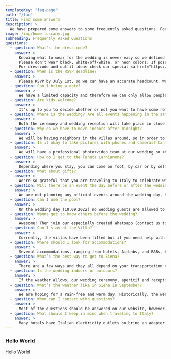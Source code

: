 ```yaml
---
templateKey: "faq-page"
path: "/faq"
title: Find some answers
description: >
  We have prepared some answers to some frequently asked questions. Feel free to browse through them, if there's still something unclear, feel free to use the contact form.
image: /img/home-tuscany.jpg
subheading: Frequently Asked Questions
questions:
  - question: What's the dress code?
    answer: >
      Knowing what to wear for the wedding is never easy so we defined the wedding dress code as Garden Party - think of something that is pretty but not too formal and at the same time location and event appropriate. Please don't wear jeans or shorts and a t-shirt. The weather should be warm, so light and flowy summer dresses or jumpsuits for women, and light coloured or mixed colour suits for men should be a perfect choice.<br><br>
      Please don’t wear black, white/off-white, or neon colors. If possible go for something inspired by Tuscan landscape or earthy colors (click for inspiration here). Also, bring something to put on in the evening as it might get chilly. Some terrain is uneven, so girls opt for block heels, wedges, sandals or flats, and guys, if you want, feel free to swap your formal dress shoes for loafers if that’s more comfortable. 😄 <br><br>
      For dresscode and outfit ideas check our special <a href="https://pin.it/1mYdkGt" target="_blank"> Pinterest Board</a> 🕺 💃.
  - question: When is the RSVP deadline?
    answer: >
      Please RSVP by July 1st, so we can have an accurate headcount. We also understand that unexpected things happen and if that will be the case, please let us know about it as soon as possible. 😄
  - question: Can I bring a date?
    answer: >
      We have a limited capacity and therefore we can only allow people whose names are on the invites. 🥹
  - question: Are kids welcome?
    answer: >
      It’s up to you to decide whether or not you want to have some romantic getaway with your significant other and leave your little ones with their grandparents or you want to come as a family - either way we are happy to have you! We only ask that you pay attention during crucial moments like the ceremony or first dance so that your children don’t interrupt it. 😇
  - question: Where is the wedding? Are all events happening in the same location?
    answer: >
      Both the ceremony and wedding reception will take place in close proximity at the territory of Tenuta Larnianone. Ceremony will be in the garden of Villa Ca’ Nova Sud and the wedding reception in the backyard garden of Villa Colombaio. After midnight the party moves indoors. 💃
  - question: Why do we have to move indoors after midnight?
    answer: >
      We will be having neighbors in the villas around, so in order to respect them and be able to continue the party we have to move indoors. If you have to go out after midnight to get some air, smoke or talk, please try to use the front garden and keep the volume of your talk low. If we don't comply with these rules the party will be stopped by the villa owners. 🔈
  - question: Is it okay to take pictures with phones and cameras? Can I post pictures and stories on Social Media?
    answer: >
      We will have a professional photo+video team at our wedding so <b>we kindly ask you not to take pictures or film during the ceremony</b>.🚫&nbsp; We want you to live with us fully through the moment in real life and time and not through the screen, especially after all the online weddings in 2020. It’s important for us to see and memorize your faces and looks while we are walking down the aisle. We really don’t want to have your face covered by a smartphone in the pictures from our team, as we want to look at these pictures in 10, 20, 50 years time and see your smiles, tears and all the emotions. 📵&nbsp; After the ceremony - during the aperitivo and wedding reception feel free to take your phones or cameras out and take pictures, record videos,  and post stuff online. If you share anything on Social Media, please tag us. 📷
  - question: How do I get to the Tenuta Larnianone?
    answer: >
      Depending where you stay, you can come on foot, by car or by self-organized transportation. Since we have a limited parking opportunity (around 10 cars can fit), please try to carpool with somebody or organize outside transportation. Since there’s no Uber in Siena and Taxi service is not the most reliable, especially at late night hours, we strongly suggest you contact a service, for example Sartini Siena, to set up a drive both to and from the party.
  - question: What about gifts?
    answer: >
      We're so grateful that you are traveling to Italy to celebrate with us. Your presence is the only present we need. 💝
  - question: Will there be an event the day before or after the wedding?
    answer: >
      We are not planning any official events around the wedding day, however, in the days around the wedding, there can always be people who will ask if somebody wants to join some activity like horseback riding + wine tasting so keep checking our facebook group and keep the Whatsapp notifications active. 🎉
  - question: Can I use the pool?
    answer: >
      On the wedding day (10.09.2022) no wedding guests are allowed to sit or stand by the pool or to use it. 🚫&nbsp Please stay away from the pool's space and enjoy all the drinks and talking in the gardens. On all the other days, guests that are staying at Tenuta Larnianone are free to use the shared pool located in between of Villa Colombaio and Villa Ca' Nova Sud. 🏊
  - question: Wanna get to know others before the wedding?
    answer: >
      Awesome! Then join our especially created Whatsapp (contact us to be added) or <a href="https://www.facebook.com/groups/1435542876905661" target="_blank">Facebook group</a>! You can get to know other guests, organize carpooling/book a transportation together as a bigger group, rent an accommodation together, find a travel buddy or simply share your questions, messages and pictures there. 😄
  - question: Can I stay at the Villa?
    answer: >
      Currently, the villas have been filled but if you need help with finding accommodation, reach out to us and we will try to help you. 🏡
  - question: Where should I look for accommodations?
    answer: >
      Several accommodations, ranging from hotels, Airbnbs, and B&Bs, Agriturismos, can be found within a 30-minute drive from our venue, in the neighboring villages or Siena. Please see our <a href="/en/accommodation">Accommodation</a> page for more details. 🛏️
  - question: What’s the best way to get to Siena?
    answer: >
      There are a few ways and they all depend on your transportation choice. If you don’t come all the way by car, we suggest flying to one of these airports (check out if you have a cheap Ryanair connection!) Florence, Bologna or Pisa and from there either rent a car (opt for a smaller one - italian streets, especially in the countryside and inside the cities are really tight!) or take a train or a bus to Siena. If you have time or planned vacation around our wedding, you can look for our recommendations for a trip here. 🚗
  - question: Is the wedding indoors or outdoors?
    answer: >
      If the weather allows, our wedding ceremony, aperitif and reception are outdoors, in case of rain we will move to an outdoor tent with a dancefloor inside the villa. ☀️
  - question: What’s the weather like in Siena in September?
    answer: >
      We are hoping for a rain-free and warm day. Historically, the weather in Siena mid-September is lovely and reliable, with the average minimum temperature being 14.2°C and the average maximum daytime temperature lying around 23.5°C. It rains on average a total of 5 days with an average of 57mm. We advise putting on sunscreen for our outdoor wedding. 🌡️
  - question: Whom can I contact with questions?
    answer: >
      Most of the questions should be answered on our website, however if you have problems/questions that you can’t find the answers to here, feel free to ask on Whatsapp (contact us to be added) or <a href="https://www.facebook.com/groups/1435542876905661" target="_blank"> Facebook</a> group or contact us directly. Due to intensive wedding preparations and travel we will have limited possibilities to answer from 05.09.2022, in that case please contact Arthur Chimeno (DE, EN) or Zuzanna Lech (EN, PL). 🤙
  - question: What should I keep in mind when traveling to Italy?
    answer: >
      Many hotels have Italian electricity outlets so bring an adapter. Bring sunscreen and mosquito repellant. You can drive with 0,5‰ but please be responsible and don’t risk driving if you feel not fit. Don’t order pizza with pineapple. 🤌
---
```


### Hello World

Hello World
